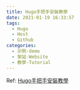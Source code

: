 ```yaml
---
title: Hugo手把手安裝教學
date: 2021-01-19 16:33:57
tags:
  - Hugo
  - Host
  - Github
categories:
  - 示例-demo
  - 架站-Website
  - 教學-Tutorial
---
```

Ref:
[Hugo手把手安裝教學](https://www.demo.off-record.net/21/1/install-hugo/)